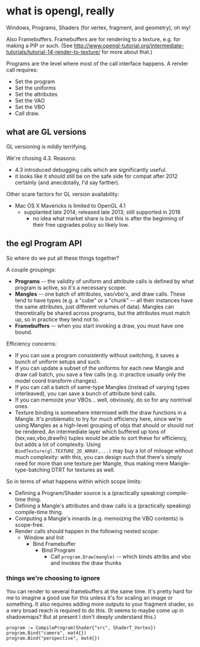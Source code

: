 what is opengl, really
======================

Windows, Programs, Shaders (for vertex, fragment, and geometry), oh my!

Also Framebuffers.  Framebuffers are for rendering to a texture, e.g. for making a PIP or such.
(See http://www.opengl-tutorial.org/intermediate-tutorials/tutorial-14-render-to-texture/ for more about that.)

Programs are the level where most of the call interface happens.
A render call requires:
- Set the program
- Set the uniforms
- Set the attributes
- Set the VAO
- Set the VBO
- Call draw.



what are GL versions
--------------------

GL versioning is mildly terrifying.

We're chosing 4.3.  Reasons:

- 4.3 introduced debugging calls which are significantly useful.
- it looks like it should still be on the safe side for compat after 2012 certainly (and anecdotally, I'd say farther).

Other scare factors for GL version availability:
  - Mac OS X Mavericks is limited to OpenGL 4.1
    - supplanted late 2014; released late 2013; still supported in 2016
	  - no idea what market share is but this is after the beginning of their free upgrades policy so likely low.



the egl Program API
-------------------

So where do we put all these things together?

A couple groupings:

- **Programs** -- the validity of uniform and attribute calls is defined by what program is active, so it's a necessary scoper.
- **Mangles** -- one batch of attributes, vao/vbo's, and draw calls.  These tend to have types (e.g. a "cube" or a "chunk" -- all their instances have the same attributes, just different volumes of data).  Mangles can theoretically be shared across programs, but the attributes must match up, so in practice they tend not to.
- **Framebuffers** -- when you start invoking a draw, you must have one bound.

Efficiency concerns:

- If you can use a program consistently without switching, it saves a bunch of uniform setups and such.
- If you can update a subset of the uniforms for each new Mangle and draw call batch, you save a few calls (e.g. in practice usually only the model coord transform changes).
- If you can call a batch of same-type Mangles (instead of varying types interleaved), you can save a bunch of attribute bind calls.
- If you can memoize your VBOs... well, obviously, do so for any nontrival ones.
- Texture binding is somewhere intermixed with the draw functions in a Mangle.  It's problematic to try for much efficiency here,
  since we're using Mangles as a high-level grouping of objs that should or should not be rendered.  An intermediate layer
  which buffered up tons of {tex,vao,vbo,drawfn} tuples would be able to sort these for efficiency, but adds a lot of complexity.
  Using `BindTexture(gl.TEXTURE_2D_ARRAY,...)` may buy a lot of mileage without much complexity: with this, you can design
  such that there's simply need for more than one texture per Mangle, thus making mere Mangle-type-batching DTRT for textures as well.

So in terms of what happens within which scope limits:

- Defining a Program/Shader source is a (practically speaking) compile-time thing.
- Defining a Mangle's attributes and draw calls is a (practically speaking) compile-time thing.
- Computing a Mangle's innards (e.g. memoizing the VBO contents) is scope-free.
- Render calls should happen in the following nested scope:
  - Window and Init
    - Bind Framebuffer
	  - Bind Program
	    - Call `program.Draw(mangle)` -- which binds attribs and vbo and invokes the draw thunks

### things we're choosing to ignore

You can render to several framebuffers at the same time.
It's pretty hard for me to imagine a good use for this unless it's for scaling an image or something.
It also requires adding more outputs to your fragment shader, so a very broad reach is required to do this.
(It seems to maybe come up in shadowmaps?  But at present I don't deeply understand this.)


```
program := CompileProgram(Shader{"src", ShaderT_Vertex})
program.Bind("camera", mat4{})
program.Bind("perspective", mat4{})
```

